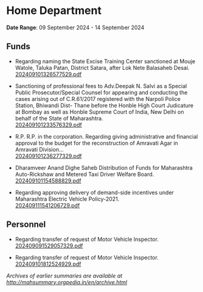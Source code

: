 # Home Department

**Date Range**: 09 September 2024 - 14 September 2024


## Funds
- Regarding naming the State Excise Training Center sanctioned at Mouje Watole, Taluka Patan, District Satara, after Lok Nete Balasaheb Desai.\
  [202409101326577529.pdf](https://gr.maharashtra.gov.in/Site/Upload/Government%20Resolutions/English/202409101326577529...pdf)

- Sanctioning of professional fees to Adv.Deepak N. Salvi  as a Special Public Prosecutor/Special Counsel for appearing and conducting the cases arising out of C.R.61/2017 registered with the Narpoli  Police Station, Bhiwandi Dist- Thane before  the Honble High Court Judicature at Bombay as well as Honble Supreme Court of India, New Delhi on behalf of the State of Maharashtra.\
  [202409101233576329.pdf](https://gr.maharashtra.gov.in/Site/Upload/Government%20Resolutions/English/202409101233576329.pdf)

- R.P. R.P. in the corporation. Regarding giving administrative and financial approval to the budget for the reconstruction of Amravati Agar in Amravati Division...\
  [202409101236277329.pdf](https://gr.maharashtra.gov.in/Site/Upload/Government%20Resolutions/English/202409101236277329.pdf)

- Dharamveer Anand Dighe Saheb Distribution of Funds for Maharashtra Auto-Rickshaw and Metered Taxi Driver Welfare Board.\
  [202409101154588829.pdf](https://gr.maharashtra.gov.in/Site/Upload/Government%20Resolutions/English/202409101154588829.pdf)

- Regarding approving delivery of demand-side incentives under Maharashtra Electric Vehicle Policy-2021.\
  [202409111541206729.pdf](https://gr.maharashtra.gov.in/Site/Upload/Government%20Resolutions/English/202409111541206729.pdf)

## Personnel
- Regarding transfer of request of Motor Vehicle Inspector.\
  [202409091529057329.pdf](https://gr.maharashtra.gov.in/Site/Upload/Government%20Resolutions/English/202409091529057329.pdf)

- Regarding transfer of request of Motor Vehicle Inspector.\
  [202409101812524929.pdf](https://gr.maharashtra.gov.in/Site/Upload/Government%20Resolutions/English/202409101812524929.pdf)


*Archives of earlier summaries are available at http://mahsummary.orgpedia.in/en/archive.html*